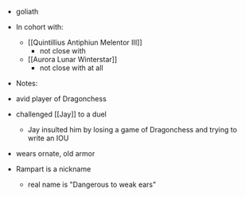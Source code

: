 - goliath

- In cohort with:
	- [[Quintillius Antiphiun Melentor III]]
		- not close with
	- [[Aurora Lunar Winterstar]]
		- not close with at all

- Notes:
-  avid player of Dragonchess
-  challenged [[Jay]] to a duel
	-  Jay insulted him by losing a game of Dragonchess and trying to write an IOU
-  wears ornate, old armor
-  Rampart is a nickname
	-  real name is "Dangerous to weak ears"